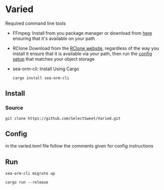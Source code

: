 # Varied

Required command line tools

- FFmpeg: 
  Install from you package manager or download from [here](https://ffmpeg.org/download.html) ensuring that it's available on your path

- RClone
  Download from the [RClone website](https://rclone.org/install/), regardless of the way you install it ensure that it is available via your path, then run the [config setup](https://rclone.org/docs/) that matches your object storage

- sea-orm-cli: 
  Install Using Cargo

  `cargo install sea-orm-cli`


## Install

### Source

`git clone https://github.com/SelectSweet/Varied.git `


## Config

in the varied.toml file follow the comments given for config instructions


## Run

`sea-orm-cli migrate up`

`cargo run --release`

